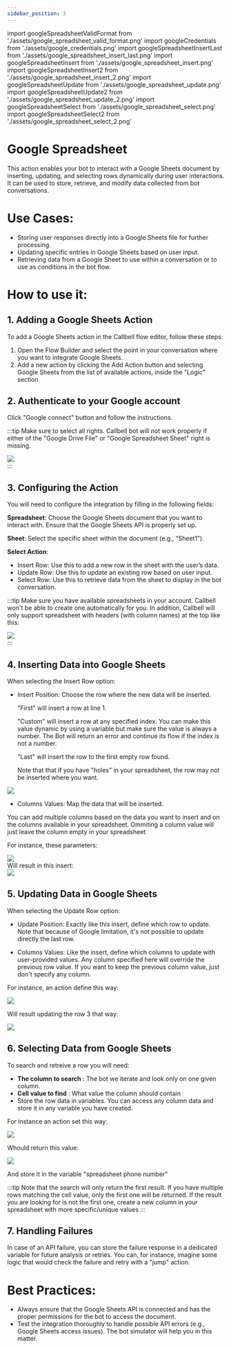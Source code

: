 ```yaml
---
sidebar_position: 3
---
```


import googleSpreadsheetValidFormat from './assets/google_spreadsheet_valid_format.png'
import googleCredentials from './assets/google_credentials.png'
import googleSpreadsheetInsertLast from './assets/google_spreadsheet_insert_last.png'
import googleSpreadsheetInsert from './assets/google_spreadsheet_insert.png'
import googleSpreadsheetInsert2 from './assets/google_spreadsheet_insert_2.png'
import googleSpreadsheetUpdate from './assets/google_spreadsheet_update.png'
import googleSpreadsheetUpdate2 from './assets/google_spreadsheet_update_2.png'
import googleSpreadsheetSelect from './assets/google_spreadsheet_select.png'
import googleSpreadsheetSelect2 from './assets/google_spreadsheet_select_2.png'

# Google Spreadsheet

This action enables your bot to interact with a Google Sheets document by inserting, updating, and selecting rows dynamically during user interactions. It can be used to store, retrieve, and modify data collected from bot conversations.

# Use Cases:

- Storing user responses directly into a Google Sheets file for further processing.
- Updating specific entries in Google Sheets based on user input.
- Retrieving data from a Google Sheet to use within a conversation or to use as conditions in the bot flow.

# How to use it:

## 1. Adding a Google Sheets Action

To add a Google Sheets action in the Callbell flow editor, follow these steps:

1. Open the Flow Builder and select the point in your conversation where you want to integrate Google Sheets.
2. Add a new action by clicking the Add Action button and selecting Google Sheets from the list of available actions, inside the "Logic" section.

## 2. Authenticate to your Google account

Click "Google connect" button and follow the instructions.

:::tip
Make sure to select all rights. Callbell bot will not work properly if either of the "Google Drive File" or "Google Spreadsheet Sheet" right is missing.

<div class="text--center">
    <img src={googleCredentials} width={500} />
</div>
:::

## 3. Configuring the Action

You will need to configure the integration by filling in the following fields:

**Spreadsheet**: Choose the Google Sheets document that you want to interact with. Ensure that the Google Sheets API is properly set up.

**Sheet**: Select the specific sheet within the document (e.g., “Sheet1”).

**Select Action**:

- Insert Row: Use this to add a new row in the sheet with the user’s data.
- Update Row: Use this to update an existing row based on user input.
- Select Row: Use this to retrieve data from the sheet to display in the bot conversation.

:::tip
Make sure you have available spreadsheets in your account. Callbell won't be able to create one automatically for you.
In addition, Callbell will only support spreadsheet with headers (with column names) at the top like this:

<div class="text--center">
    <img src={googleSpreadsheetValidFormat} width={500} />
</div>
:::

## 4. Inserting Data into Google Sheets

When selecting the Insert Row option:

- Insert Position: Choose the row where the new data will be inserted.

  "First" will insert a row at line 1.

  "Custom" will insert a row at any specified index. You can make this value dynamic by using a variable but make sure the value is always a number. The Bot will return an error and continue its flow if the index is not a number.

  "Last" will insert the row to the first empty row found.

  Note that that if you have "holes" in your spreadsheet, the row may not be inserted where you want.

<div class="text--center">
    <img src={googleSpreadsheetInsertLast} width={500} />
</div>

- Columns Values: Map the data that will be inserted.

You can add multiple columns based on the data you want to insert and on the columns available in your spreadsheet.
Ommiting a column value will just leave the column empty in your spreadsheet

For instance, these parameters:

<div class="text--center">
    <img src={googleSpreadsheetInsert} width={500} />
</div>
Will result in this insert:
<div class="text--center">
    <img src={googleSpreadsheetInsert2} width={500} />
</div>

## 5. Updating Data in Google Sheets

When selecting the Update Row option:

- Update Position: Exactly like this insert, define which row to update. Note that because of Google limitation, it's not possible to update directly the last row.

- Columns Values: Like the insert, define which columns to update with user-provided values. Any column specified here will override the previous row value. If you want to keep the previous column value, just don't specify any column.

For instance, an action define this way:

<div class="text--center">
    <img src={googleSpreadsheetUpdate} width={500} />
</div>

Will result updating the row 3 that way:

<div class="text--center">
    <img src={googleSpreadsheetUpdate2} width={500} />
</div>

## 6. Selecting Data from Google Sheets

To search and retreive a row you will need:

- **The column to search** : The bot we iterate and look only on one given column.
- **Cell value to find** : What value the column should contain
- Store the row data in variables. You can access any column data and store it in any variable you have created.

For instance an action set this way:

<div class="text--center">
    <img src={googleSpreadsheetSelect} width={500} />
</div>

Whould return this value:

<div class="text--center">
    <img src={googleSpreadsheetSelect2} width={500} />
</div>

And store it in the variable "spreadsheet phone number"

:::tip
Note that the search will only return the first result. If you have multiple rows matching the cell value, only the first one will be returned. If the result you are looking for is not the first one, create a new column in your spreadsheet with more specific/unique values
:::

## 7. Handling Failures

In case of an API failure, you can store the failure response in a dedicated variable for future analysis or retries.
You can, for instance, imagine some logic that would check the failure and retry with a "jump" action.

# Best Practices:

- Always ensure that the Google Sheets API is connected and has the proper permissions for the bot to access the document.
- Test the integration thoroughly to handle possible API errors (e.g., Google Sheets access issues). The bot simulator will help you in this matter.
